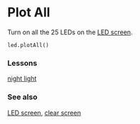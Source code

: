 # Plot All

Turn on all the 25 LEDs on the [LED screen](/device/screen).

```sig
led.plotAll()
```

### Lessons

[night light](/lessons/night-light)

### See also

[LED screen](/device/screen), [clear screen](/reference/basic/clear-screen)

